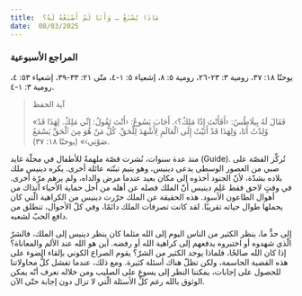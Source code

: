 ```yaml
---
title:  مَاذَا يُصْنَعُ … وَأَنَا لَمْ أَصْنَعْهُ لَهُ؟
date:  08/03/2025
---
```


### المراجع الأسبوعية
يوحنّا ١٨: ٣٧، رومية ٣: ٢٣-٢٦، رومية ٥: ٨، إشعياء ٥: ١-٤، متّى ٢١: ٣٣-٣٩، إشعياء ٥٣: ٤، رومية ٣: ١-٤.

> <p>آية الحفظ</p>
> «فَقَالَ لَهُ بِيلَاطُسُ: ‹أَفَأَنْتَ إِذًا مَلِكٌ؟›. أَجَابَ يَسُوعُ: ‹أَنْتَ تَقُولُ: إِنِّي مَلِكٌ. لِهَذَا قَدْ وُلِدْتُ أَنَا، وَلِهَذَا قَدْ أَتَيْتُ إِلَى ٱلْعَالَمِ لِأَشْهَدَ لِلْحَقِّ. كُلُّ مَنْ هُوَ مِنَ ٱلْحَقِّ يَسْمَعُ صَوْتِي›» (يوحنّا ١٨: ٣٧).

منذ عدة سنوات، نُشرت قصّة ملهمةٌ للأطفال في مجلّة غايد (Guide). تُركِّز القصّة على صبي من العصور الوسطى يدعى دينيس، وهو يتيم تبنّته عائلة أخرى. يكره دينيس ملك بلاده بشدّة، لأنّ الجنود أخذوه إلى مكان بعيد عندما مرض والداه، ولم يرهم مرّة أخرى. في وقتٍ لاحق فقط عَلِم دينيس أنّ الملك فصله عن أهله من أجل حماية الأحياء آنذاك من أهوال الطاعون الأسود. هذه الحقيقة عن الملك حرّرت دينيس من الكراهية الّتي كان يحملها طوال حياته تقريبًا. لقد كانت تصرفات الملك دائمًا، وفي كلّ الأحوال، تنطلق من دافع الحبّ لشعبه.

إلى حدٍّ ما، ينظر الكثير من الناس اليوم إلى الله مثلما كان ينظر دينيس إلى الملك، فالشرّ الّذي شهدوه أو اختبروه يدفعهم إلى كراهية الله أو رفضه. أين هو الله عند الألم والمعاناة؟ إذا كان الله صالحًا، فلماذا يوجد الكثير من الشرّ؟ يقوم الصراع الكوني بإلقاء الضوء على هذه القضية الحاسمة، ولكن تظلّ هناك أسئلة كثيرة. ومع ذلك، عندما تفشل كلُّ محاولاتنا للحصول على إجابات، يمكننا النظر إلى يسوع على الصليب ومن خلاله نعرف أنّه يمكن الوثوق بالله رغم كلِّ الأسئلة الّتي لا تزال دون إجابة حتّى الآن.